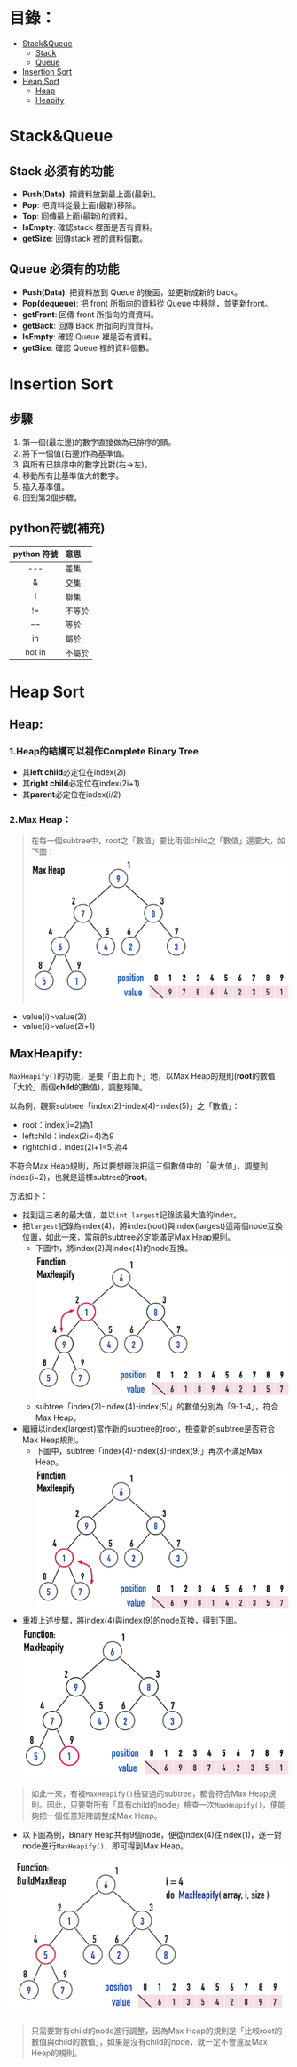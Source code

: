 # 目錄：
* [Stack&Queue](#stackqueue)
   * [Stack](#stack-必須有的功能)
   * [Queue](#queue-必須有的功能)
* [Insertion Sort](#insertion-sort)
* [Heap Sort](#heap-sort)
  * [Heap](#heap)
  * [Heapify](#maxheapify)

# Stack&Queue

## Stack 必須有的功能
* **Push(Data)**: 把資料放到最上面(最新)。
* **Pop**: 把資料從最上面(最新)移除。
* **Top**: 回傳最上面(最新)的資料。
* **IsEmpty**: 確認stack 裡面是否有資料。
* **getSize**: 回傳stack 裡的資料個數。

## Queue 必須有的功能
* **Push(Data)**: 把資料放到 Queue 的後面，並更新成新的 back。
* **Pop(dequeue)**: 把 front 所指向的資料從 Queue 中移除，並更新front。
* **getFront**: 回傳 front 所指向的資資料。
* **getBack**: 回傳 Back 所指向的資資料。
* **IsEmpty**: 確認 Queue 裡是否有資料。
* **getSize**: 確認 Queue 裡的資料個數。

# Insertion Sort
## 步驟
1. 第一個(最左邊)的數字直接做為已排序的頭。
1. 將下一個值(右邊)作為基準值。
1. 與所有已排序中的數字比對(右->左)。
1. 移動所有比基準值大的數字。
1. 插入基準值。
1. 回到第2個步驟。
## python符號(補充)
|python 符號|意思|
|:-:|:-|
|---|差集|
|&|交集|
|I|聯集|
|!=|不等於|
|==|等於|
|in|屬於|
|not in|不屬於|

# Heap Sort

## Heap:
### 1.Heap的結構可以視作Complete Binary Tree
* 其**left child**必定位在index(2i)
* 其**right child**必定位在index(2i+1)
* 其**parent**必定位在index(i/2)
### 2.Max Heap：
> 在每一個subtree中，root之「數值」要比兩個child之「數值」還要大，如下圖：
![](/classnote/images/heapsort.png)
* value(i)>value(2i)
* value(i)>value(2i+1)
## MaxHeapify:

`MaxHeapify()`的功能，是要「由上而下」地，以Max Heap的規則(**root**的數值「大於」兩個**child**的數值)，調整矩陣。

以為例，觀察subtree「index(2)-index(4)-index(5)」之「數值」：

* root：index(i=2)為1
* leftchild：index(2i=4)為9
* rightchild：index(2i+1=5)為4

不符合Max Heap規則，所以要想辦法把這三個數值中的「最大值」，調整到index(i=2)，也就是這棵subtree的**root**。

方法如下：

* 找到這三者的最大值，並以`int largest`記錄該最大值的index。
* 把`largest`記錄為index(4)，將index(root)與index(largest)這兩個node互換位置，如此一來，當前的subtree必定能滿足Max Heap規則。
    * 下圖中，將index(2)與index(4)的node互換。![](/classnote/images/heap1.png)
    * subtree「index(2)-index(4)-index(5)」的數值分別為「9-1-4」，符合Max Heap。
* 繼續以index(largest)當作新的subtree的root，檢查新的subtree是否符合Max Heap規則。
    * 下圖中，subtree「index(4)-index(8)-index(9)」再次不滿足Max Heap。![](/classnote/images/heap2.png)
* 重複上述步驟，將index(4)與index(9)的node互換，得到下圖。
 ![](/classnote/images/heap3.png)
 
> 如此一來，有被`MaxHeapify()`檢查過的subtree，都會符合Max Heap規則。因此，只要對所有「具有child的node」檢查一次`MaxHeapify()`，便能夠把一個任意矩陣調整成Max Heap。

* 以下圖為例，Binary Heap共有9個node，便從index(4)往index(1)，逐一對node進行`MaxHeapify()`，即可得到Max Heap。

![](/classnote/images/BuildMaxHeap.gif)
> 只需要對有child的node進行調整，因為Max Heap的規則是「比較root的數值與child的數值」，如果是沒有child的node，就一定不會違反Max Heap的規則。




